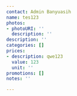 ```yaml
---
contact: Admin Banyuasih
name: tes123
photos:
- photoURI: ''
  description: ''
description: ''
categories: []
prices:
- description: qwe123
  value: 123
  unit: ''
promotions: []
notes: ''

---
```

